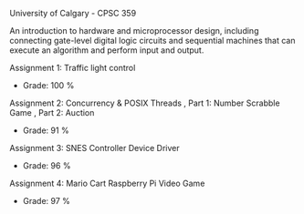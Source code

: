 University of Calgary - CPSC 359

An introduction to hardware and microprocessor design, including connecting gate-level digital logic circuits and sequential machines that can execute an algorithm and perform input and output.

Assignment 1: Traffic light control
- Grade: 100 %

Assignment 2: Concurrency & POSIX Threads
, Part 1: Number Scrabble Game
, Part 2: Auction
- Grade: 91 %
  
Assignment 3: SNES Controller Device Driver
- Grade: 96 %

Assignment 4: Mario Cart Raspberry Pi Video Game
- Grade: 97 %

